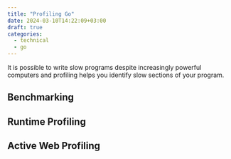 ```yaml
---
title: "Profiling Go"
date: 2024-03-10T14:22:09+03:00
draft: true
categories:
  - technical
  - go
---
```


It is possible to write slow programs despite increasingly powerful computers and profiling helps you identify slow sections of your program.

## Benchmarking

## Runtime Profiling

## Active Web Profiling
